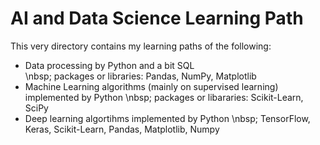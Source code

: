 # AI and Data Science Learning Path
This very directory contains my learning paths of the following: 
- Data processing by Python and a bit SQL \
\nbsp; packages or libraries: Pandas, NumPy, Matplotlib
- Machine Learning algorithms (mainly on supervised learning) implemented by Python
\nbsp; packages or libararies: Scikit-Learn, SciPy
- Deep learning algortihms implemented by Python
\nbsp; TensorFlow, Keras, Scikit-Learn, Pandas, Matplotlib, Numpy 
